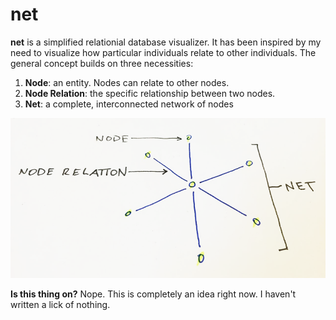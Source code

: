 # net

**net** is a simplified relationial database visualizer. It has been inspired by my need to visualize how particular individuals relate to other individuals. The general concept builds on three necessities:

1. **Node**: an entity. Nodes can relate to other nodes.
2. **Node Relation**: the specific relationship between two nodes.
3. **Net**: a complete, interconnected network of nodes

![net sketch](net_sketch.png)

**Is this thing on?** Nope. This is completely an idea right now. I haven't written a lick of nothing.
